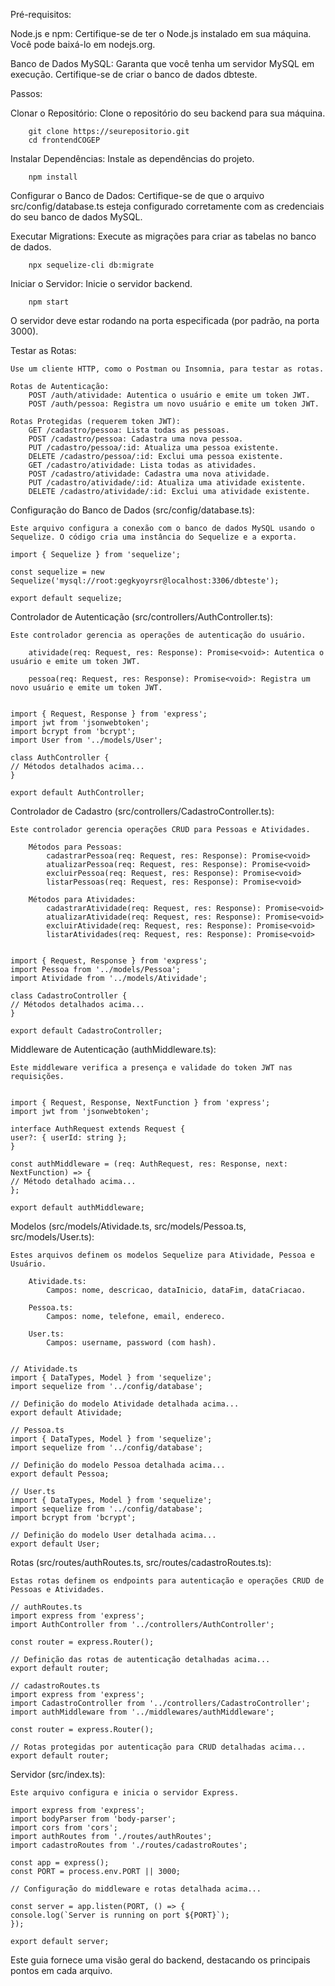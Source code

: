 Pré-requisitos:

Node.js e npm:
    Certifique-se de ter o Node.js instalado em sua máquina. Você pode baixá-lo em nodejs.org.

Banco de Dados MySQL:
    Garanta que você tenha um servidor MySQL em execução. Certifique-se de criar o banco de dados dbteste.

Passos:

Clonar o Repositório:
Clone o repositório do seu backend para sua máquina.

        git clone https://seurepositorio.git
        cd frontendCOGEP

Instalar Dependências:
    Instale as dependências do projeto.

        npm install

Configurar o Banco de Dados:
    Certifique-se de que o arquivo src/config/database.ts esteja configurado corretamente com as credenciais do seu banco de dados MySQL.

Executar Migrations:
    Execute as migrações para criar as tabelas no banco de dados.

        npx sequelize-cli db:migrate

Iniciar o Servidor:
    Inicie o servidor backend.
        
        npm start

O servidor deve estar rodando na porta especificada (por padrão, na porta 3000).

Testar as Rotas:

    Use um cliente HTTP, como o Postman ou Insomnia, para testar as rotas.

    Rotas de Autenticação:
        POST /auth/atividade: Autentica o usuário e emite um token JWT.
        POST /auth/pessoa: Registra um novo usuário e emite um token JWT.

    Rotas Protegidas (requerem token JWT):
        GET /cadastro/pessoa: Lista todas as pessoas.
        POST /cadastro/pessoa: Cadastra uma nova pessoa.
        PUT /cadastro/pessoa/:id: Atualiza uma pessoa existente.
        DELETE /cadastro/pessoa/:id: Exclui uma pessoa existente.
        GET /cadastro/atividade: Lista todas as atividades.
        POST /cadastro/atividade: Cadastra uma nova atividade.
        PUT /cadastro/atividade/:id: Atualiza uma atividade existente.
        DELETE /cadastro/atividade/:id: Exclui uma atividade existente.

Configuração do Banco de Dados (src/config/database.ts):

    Este arquivo configura a conexão com o banco de dados MySQL usando o Sequelize. O código cria uma instância do Sequelize e a exporta.

    import { Sequelize } from 'sequelize';

    const sequelize = new Sequelize('mysql://root:gegkyoyrsr@localhost:3306/dbteste');

    export default sequelize;

Controlador de Autenticação (src/controllers/AuthController.ts):

    Este controlador gerencia as operações de autenticação do usuário.

        atividade(req: Request, res: Response): Promise<void>: Autentica o usuário e emite um token JWT.

        pessoa(req: Request, res: Response): Promise<void>: Registra um novo usuário e emite um token JWT.


    import { Request, Response } from 'express';
    import jwt from 'jsonwebtoken';
    import bcrypt from 'bcrypt';
    import User from '../models/User';

    class AuthController {
    // Métodos detalhados acima...
    }

    export default AuthController;

Controlador de Cadastro (src/controllers/CadastroController.ts):

    Este controlador gerencia operações CRUD para Pessoas e Atividades.

        Métodos para Pessoas:
            cadastrarPessoa(req: Request, res: Response): Promise<void>
            atualizarPessoa(req: Request, res: Response): Promise<void>
            excluirPessoa(req: Request, res: Response): Promise<void>
            listarPessoas(req: Request, res: Response): Promise<void>

        Métodos para Atividades:
            cadastrarAtividade(req: Request, res: Response): Promise<void>
            atualizarAtividade(req: Request, res: Response): Promise<void>
            excluirAtividade(req: Request, res: Response): Promise<void>
            listarAtividades(req: Request, res: Response): Promise<void>


    import { Request, Response } from 'express';
    import Pessoa from '../models/Pessoa';
    import Atividade from '../models/Atividade';

    class CadastroController {
    // Métodos detalhados acima...
    }

    export default CadastroController;

Middleware de Autenticação (authMiddleware.ts):

    Este middleware verifica a presença e validade do token JWT nas requisições.


    import { Request, Response, NextFunction } from 'express';
    import jwt from 'jsonwebtoken';

    interface AuthRequest extends Request {
    user?: { userId: string };
    }

    const authMiddleware = (req: AuthRequest, res: Response, next: NextFunction) => {
    // Método detalhado acima...
    };

    export default authMiddleware;

Modelos (src/models/Atividade.ts, src/models/Pessoa.ts, src/models/User.ts):

    Estes arquivos definem os modelos Sequelize para Atividade, Pessoa e Usuário.

        Atividade.ts:
            Campos: nome, descricao, dataInicio, dataFim, dataCriacao.

        Pessoa.ts:
            Campos: nome, telefone, email, endereco.

        User.ts:
            Campos: username, password (com hash).


    // Atividade.ts
    import { DataTypes, Model } from 'sequelize';
    import sequelize from '../config/database';

    // Definição do modelo Atividade detalhada acima...
    export default Atividade;

    // Pessoa.ts
    import { DataTypes, Model } from 'sequelize';
    import sequelize from '../config/database';

    // Definição do modelo Pessoa detalhada acima...
    export default Pessoa;

    // User.ts
    import { DataTypes, Model } from 'sequelize';
    import sequelize from '../config/database';
    import bcrypt from 'bcrypt';

    // Definição do modelo User detalhada acima...
    export default User;

Rotas (src/routes/authRoutes.ts, src/routes/cadastroRoutes.ts):

    Estas rotas definem os endpoints para autenticação e operações CRUD de Pessoas e Atividades.

    // authRoutes.ts
    import express from 'express';
    import AuthController from '../controllers/AuthController';

    const router = express.Router();

    // Definição das rotas de autenticação detalhadas acima...
    export default router;

    // cadastroRoutes.ts
    import express from 'express';
    import CadastroController from '../controllers/CadastroController';
    import authMiddleware from '../middlewares/authMiddleware';

    const router = express.Router();

    // Rotas protegidas por autenticação para CRUD detalhadas acima...
    export default router;

Servidor (src/index.ts):

    Este arquivo configura e inicia o servidor Express.

    import express from 'express';
    import bodyParser from 'body-parser';
    import cors from 'cors';
    import authRoutes from './routes/authRoutes';
    import cadastroRoutes from './routes/cadastroRoutes';

    const app = express();
    const PORT = process.env.PORT || 3000;

    // Configuração do middleware e rotas detalhada acima...

    const server = app.listen(PORT, () => {
    console.log(`Server is running on port ${PORT}`);
    });

    export default server;

Este guia fornece uma visão geral do backend, destacando os principais pontos em cada arquivo.

